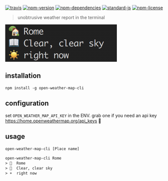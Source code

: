 [![travis](https://img.shields.io/travis/christian-fei/open-weather-map-cli.svg?style=flat-square)](https://travis-ci.org/christian-fei/open-weather-map-cli) [![npm-version](https://img.shields.io/npm/v/open-weather-map-cli.svg?style=flat-square&colorB=007EC6)](https://www.npmjs.com/package/open-weather-map-cli) [![npm-dependencies](https://img.shields.io/badge/dependencies-none-blue.svg?style=flat-square&colorB=44CC11)](package.json) [![standard-js](https://img.shields.io/badge/coding%20style-standard-brightgreen.svg?style=flat-square)](http://standardjs.com/) [![npm-license](https://img.shields.io/npm/l/open-weather-map-cli.svg?style=flat-square&colorB=007EC6)](https://spdx.org/licenses/ISC)

> unobtrusive weather report in the terminal

![open-weather-map-cli.png](./open-weather-map-cli.png)

## installation

```
npm install -g open-weather-map-cli
```

## configuration

set `OPEN_WEATHER_MAP_API_KEY` in the ENV. grab one if you need an api key https://home.openweathermap.org/api_keys 📖

## usage

`open-weather-map-cli [Place name]`

```
open-weather-map-cli Rome
> 🏡  Rome
> 📖  Clear, clear sky
> ☀️  right now
```